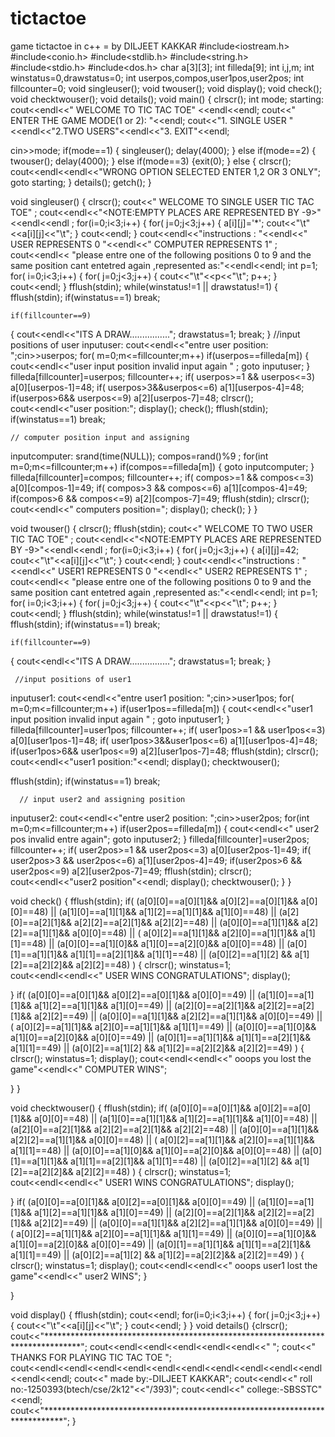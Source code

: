# tictactoe
game tictactoe  in c++ = by DILJEET KAKKAR
#include<iostream.h>
#include<conio.h>
#include<stdlib.h>
#include<string.h>
#include<stdio.h>
#include<dos.h>
 char a[3][3]; int filleda[9];  int i,j,m;
 int winstatus=0,drawstatus=0;
 int userpos,compos,user1pos,user2pos;
 int fillcounter=0;
 void singleuser();
 void twouser();
 void display();
 void check();
 void checktwouser();
 void details();
void main()
{      clrscr();
int mode;
 starting:
cout<<endl<<"                      WELCOME TO TIC TAC TOE" <<endl<<endl;
 cout<<" ENTER THE GAME MODE(1 or 2):             "<<endl;
cout<<"1. SINGLE USER "<<endl<<"2.TWO USERS"<<endl<<"3. EXIT"<<endl;

cin>>mode;
if(mode==1)
{
singleuser();
delay(4000);
}
else if(mode==2)
{
twouser();
delay(4000);
}
else if(mode==3)
{exit(0);
}
else
{ clrscr();
cout<<endl<<endl<<"WRONG OPTION SELECTED ENTER 1,2 OR 3 ONLY";
goto starting;
}
  details();
  getch();
}


void singleuser()
{          clrscr();
cout<<"                    WELCOME TO SINGLE USER TIC TAC TOE" ;
cout<<endl<<"<NOTE:EMPTY PLACES ARE REPRESENTED BY -9>"<<endl<<endl ;
 for(i=0;i<3;i++)
 { for( j=0;j<3;j++)
  { a[i][j]='*';
   cout<<"\t"<<a[i][j]<<"\t";
  }
  cout<<endl;
 }
cout<<endl<<"instructions : "<<endl<<"  USER REPRESENTS 0 "<<endl<<"  COMPUTER REPRESENTS 1" ;
cout<<endl<< "please entre one of the following positions  0 to 9  and the same position cant entetred again ,represented as:"<<endl<<endl;
int p=1;
 for( i=0;i<3;i++)
 { for( j=0;j<3;j++)
  { cout<<"\t"<<p<<"\t";
	    p++;
  }
  cout<<endl;
 }
 fflush(stdin);
while(winstatus!=1 || drawstatus!=1)
{  fflush(stdin);
 if(winstatus==1)
 break;

	if(fillcounter==9)
   { cout<<endl<<"ITS A DRAW................";
     drawstatus=1;  break;
   }
	 //input positions of user
   inputuser:
   cout<<endl<<"entre user position: ";cin>>userpos;
   for( m=0;m<=fillcounter;m++)
   if(userpos==filleda[m])
   {
    cout<<endl<<"user input position invalid input again " ;
     goto inputuser;
   }
   filleda[fillcounter]=userpos;
   fillcounter++;
   if( userpos>=1 && userpos<=3)
   a[0][userpos-1]=48;
   if( userpos>3&&userpos<=6)
   a[1][userpos-4]=48;
   if(userpos>6&& userpos<=9)
   a[2][userpos-7]=48;
   clrscr();
    cout<<endl<<"user position:";
    display();
    check();
     fflush(stdin);
 if(winstatus==1)
 break;

	// computer position input and assigning

   inputcomputer:
   srand(time(NULL));
   compos=rand()%9 ;
   for(int m=0;m<=fillcounter;m++)
   if(compos==filleda[m])
   { goto inputcomputer;
   }
   filleda[fillcounter]=compos;
   fillcounter++;
   if( compos>=1 && compos<=3)
   a[0][compos-1]=49;
   if( compos>3 && compos<=6)
   a[1][compos-4]=49;
   if(compos>6 && compos<=9)
   a[2][compos-7]=49;
    fflush(stdin);  clrscr();
    cout<<endl<<" computers position=";
    display();
   check();
 }
}

void twouser()
{          clrscr();    fflush(stdin);
cout<<"                    WELCOME TO TWO USER TIC TAC TOE" ;
cout<<endl<<"<NOTE:EMPTY PLACES ARE REPRESENTED BY -9>"<<endl<<endl ;
 for(i=0;i<3;i++)
 { for( j=0;j<3;j++)
  { a[i][j]=42;
   cout<<"\t"<<a[i][j]<<"\t";
  }
  cout<<endl;
 }
cout<<endl<<"instructions : "<<endl<<"  USER1 REPRESENTS 0 "<<endl<<"  USER2 REPRESENTS 1" ;
cout<<endl<< "please entre one of the following positions  0 to 9  and the same position cant entetred again ,represented as:"<<endl<<endl;
int p=1;
 for( i=0;i<3;i++)
 { for( j=0;j<3;j++)
  { cout<<"\t"<<p<<"\t";
	    p++;
  }
  cout<<endl;
 }
 fflush(stdin);
while(winstatus!=1 || drawstatus!=1)
{  fflush(stdin);
 if(winstatus==1)
 break;

	if(fillcounter==9)
   { cout<<endl<<"ITS A DRAW................";
     drawstatus=1;  break;
   }

	 //input positions of user1
   inputuser1:
   cout<<endl<<"entre user1 position: ";cin>>user1pos;
   for( m=0;m<=fillcounter;m++)
   if(user1pos==filleda[m])
   {
    cout<<endl<<"user1 input position invalid input again " ;
     goto inputuser1;
   }
   filleda[fillcounter]=user1pos;
   fillcounter++;
   if( user1pos>=1 && user1pos<=3)
   a[0][user1pos-1]=48;
   if( user1pos>3&&user1pos<=6)
   a[1][user1pos-4]=48;
   if(user1pos>6&& user1pos<=9)
   a[2][user1pos-7]=48;
   fflush(stdin);
   clrscr();
   cout<<endl<<"user1 position:"<<endl;
   display();
   checktwouser();

   fflush(stdin);
 if(winstatus==1)
 break;

	  // input user2 and assigning position
   inputuser2:
    cout<<endl<<"entre user2 position: ";cin>>user2pos;
   for(int m=0;m<=fillcounter;m++)
   if(user2pos==filleda[m])
   {
   cout<<endl<<" user2 pos invalid entre again";
   goto inputuser2;
   }
   filleda[fillcounter]=user2pos;
   fillcounter++;
   if( user2pos>=1 && user2pos<=3)
   a[0][user2pos-1]=49;
   if( user2pos>3 && user2pos<=6)
   a[1][user2pos-4]=49;
   if(user2pos>6 && user2pos<=9)
   a[2][user2pos-7]=49;
    fflush(stdin);
    clrscr();
    cout<<endl<<"user2 position"<<endl;
    display();
   checktwouser();
 }
}


void check()
{   fflush(stdin);
if( (a[0][0]==a[0][1]&& a[0][2]==a[0][1]&& a[0][0]==48) || (a[1][0]==a[1][1]&& a[1][2]==a[1][1]&& a[1][0]==48)  || (a[2][0]==a[2][1]&& a[2][2]==a[2][1]&& a[2][2]==48)  ||
    (a[0][0]==a[1][1]&& a[2][2]==a[1][1]&& a[0][0]==48) || ( a[0][2]==a[1][1]&& a[2][0]==a[1][1]&& a[1][1]==48) ||
    (a[0][0]==a[1][0]&& a[1][0]==a[2][0]&& a[0][0]==48) || (a[0][1]==a[1][1]&& a[1][1]==a[2][1]&& a[1][1]==48)  || (a[0][2]==a[1][2] && a[1][2]==a[2][2]&& a[2][2]==48)
  )
 {   clrscr(); winstatus=1;
 cout<<endl<<endl<<" USER WINS CONGRATULATIONS";    display();

 }
if( (a[0][0]==a[0][1]&& a[0][2]==a[0][1]&& a[0][0]==49) || (a[1][0]==a[1][1]&& a[1][2]==a[1][1]&& a[1][0]==49)  || (a[2][0]==a[2][1]&& a[2][2]==a[2][1]&& a[2][2]==49)  ||
    (a[0][0]==a[1][1]&& a[2][2]==a[1][1]&& a[0][0]==49) || ( a[0][2]==a[1][1]&& a[2][0]==a[1][1]&& a[1][1]==49) ||
    (a[0][0]==a[1][0]&& a[1][0]==a[2][0]&& a[0][0]==49) || (a[0][1]==a[1][1]&& a[1][1]==a[2][1]&& a[1][1]==49)  || (a[0][2]==a[1][2] && a[1][2]==a[2][2]&& a[2][2]==49)
  )
 { clrscr();    winstatus=1;
 display();
  cout<<endl<<endl<<" ooops   you lost the game"<<endl<<"       COMPUTER WINS";

  }
}

void checktwouser()
{   fflush(stdin);
if( (a[0][0]==a[0][1]&& a[0][2]==a[0][1]&& a[0][0]==48) || (a[1][0]==a[1][1]&& a[1][2]==a[1][1]&& a[1][0]==48)  || (a[2][0]==a[2][1]&& a[2][2]==a[2][1]&& a[2][2]==48)  ||
    (a[0][0]==a[1][1]&& a[2][2]==a[1][1]&& a[0][0]==48) || ( a[0][2]==a[1][1]&& a[2][0]==a[1][1]&& a[1][1]==48) ||
    (a[0][0]==a[1][0]&& a[1][0]==a[2][0]&& a[0][0]==48) || (a[0][1]==a[1][1]&& a[1][1]==a[2][1]&& a[1][1]==48)  || (a[0][2]==a[1][2] && a[1][2]==a[2][2]&& a[2][2]==48)
  )
 {   clrscr(); winstatus=1;
 cout<<endl<<endl<<" USER1 WINS CONGRATULATIONS";    display();

 }
if( (a[0][0]==a[0][1]&& a[0][2]==a[0][1]&& a[0][0]==49) || (a[1][0]==a[1][1]&& a[1][2]==a[1][1]&& a[1][0]==49)  || (a[2][0]==a[2][1]&& a[2][2]==a[2][1]&& a[2][2]==49)  ||
    (a[0][0]==a[1][1]&& a[2][2]==a[1][1]&& a[0][0]==49) || ( a[0][2]==a[1][1]&& a[2][0]==a[1][1]&& a[1][1]==49) ||
    (a[0][0]==a[1][0]&& a[1][0]==a[2][0]&& a[0][0]==49) || (a[0][1]==a[1][1]&& a[1][1]==a[2][1]&& a[1][1]==49)  || (a[0][2]==a[1][2] && a[1][2]==a[2][2]&& a[2][2]==49)
  )
 { clrscr();    winstatus=1;
 display();
 cout<<endl<<endl<<" ooops   user1 lost the game"<<endl<<"       user2 WINS";
  }


}

void display()
{   fflush(stdin);  cout<<endl;
 for(i=0;i<3;i++)
  { for( j=0;j<3;j++)
  {
   cout<<"\t"<<a[i][j]<<"\t";
  }
   cout<<endl;
  }
}
void details()
{clrscr();
cout<<"********************************************************************************";
cout<<endl<<endl<<endl<<endl<<endl<<"                          ";
cout<<"  THANKS FOR PLAYING  TIC TAC TOE ";
cout<<endl<<endl<<endl<<endl<<endl<<endl<<endl<<endl<<endl<<endl<<endl<<endl;
cout<<"                                     made by:-DILJEET KAKKAR";
cout<<endl<<"                             roll no:-1250393(btech/cse/2k12"<<"/393)";
cout<<endl<<"                             college:-SBSSTC"<<endl;
cout<<"****************************************************************************";
}

